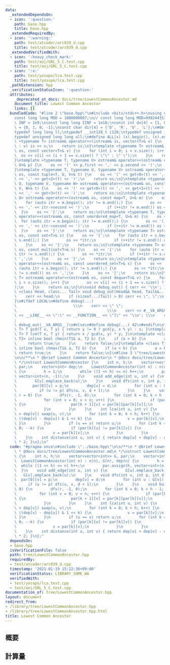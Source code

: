 ```yaml
---
data:
  _extendedDependsOn:
  - icon: ':question:'
    path: base.hpp
    title: base.hpp
  _extendedRequiredBy:
  - icon: ':warning:'
    path: test/atcoder/arc039_d.cpp
    title: test/atcoder/arc039_d.cpp
  _extendedVerifiedWith:
  - icon: ':heavy_check_mark:'
    path: test/aoj/GRL_5_C.test.cpp
    title: test/aoj/GRL_5_C.test.cpp
  - icon: ':x:'
    path: test/yosupo/lca.test.cpp
    title: test/yosupo/lca.test.cpp
  _pathExtension: hpp
  _verificationStatusIcon: ':question:'
  attributes:
    _deprecated_at_docs: docs/tree/LowestCommonAncestor.md
    document_title: Lowest Common Ancestor
    links: []
  bundledCode: "#line 2 \"base.hpp\"\n#include <bits/stdc++.h>\nusing namespace std;\n\
    const long long MOD = 1000000007;\n// const long long MOD=998244353;\nconst int\
    \ INF = 1e9;\nconst long long IINF = 1e18;\nconst int dx[4] = {1, 0, -1, 0}, dy[4]\
    \ = {0, 1, 0, -1};\nconst char dir[4] = {'D', 'R', 'U', 'L'};\n#define LOCAL\n\
    typedef long long ll;\ntypedef __int128_t i128;\ntypedef unsigned int uint;\n\
    typedef unsigned long long ull;\n#define ALL(x) (x).begin(), (x).end()\n\ntemplate\
    \ <typename T> istream& operator>>(istream& is, vector<T>& v) {\n    for (T& x\
    \ : v) is >> x;\n    return is;\n}\ntemplate <typename T> ostream& operator<<(ostream&\
    \ os, const vector<T>& v) {\n    for (int i = 0; i < v.size(); i++) {\n      \
    \  os << v[i] << (i + 1 == v.size() ? \"\" : \" \");\n    }\n    return os;\n\
    }\ntemplate <typename T, typename U> ostream& operator<<(ostream& os, const pair<T,\
    \ U>& p) {\n    os << '(' << p.first << ',' << p.second << ')';\n    return os;\n\
    }\ntemplate <typename T, typename U, typename V> ostream& operator<<(ostream&\
    \ os, const tuple<T, U, V>& t) {\n    os << '(' << get<0>(t) << ',' << get<1>(t)\
    \ << ',' << get<2>(t) << ')';\n    return os;\n}\ntemplate <typename T, typename\
    \ U, typename V, typename W> ostream& operator<<(ostream& os, const tuple<T, U,\
    \ V, W>& t) {\n    os << '(' << get<0>(t) << ',' << get<1>(t) << ',' << get<2>(t)\
    \ << ',' << get<3>(t) << ')';\n    return os;\n}\ntemplate <typename T, typename\
    \ U> ostream& operator<<(ostream& os, const map<T, U>& m) {\n    os << '{';\n\
    \    for (auto itr = m.begin(); itr != m.end();) {\n        os << '(' << itr->first\
    \ << ',' << itr->second << ')';\n        if (++itr != m.end()) os << ',';\n  \
    \  }\n    os << '}';\n    return os;\n}\ntemplate <typename T, typename U> ostream&\
    \ operator<<(ostream& os, const unordered_map<T, U>& m) {\n    os << '{';\n  \
    \  for (auto itr = m.begin(); itr != m.end();) {\n        os << '(' << itr->first\
    \ << ',' << itr->second << ')';\n        if (++itr != m.end()) os << ',';\n  \
    \  }\n    os << '}';\n    return os;\n}\ntemplate <typename T> ostream& operator<<(ostream&\
    \ os, const set<T>& s) {\n    os << '{';\n    for (auto itr = s.begin(); itr !=\
    \ s.end();) {\n        os << *itr;\n        if (++itr != s.end()) os << ',';\n\
    \    }\n    os << '}';\n    return os;\n}\ntemplate <typename T> ostream& operator<<(ostream&\
    \ os, const multiset<T>& s) {\n    os << '{';\n    for (auto itr = s.begin();\
    \ itr != s.end();) {\n        os << *itr;\n        if (++itr != s.end()) os <<\
    \ ',';\n    }\n    os << '}';\n    return os;\n}\ntemplate <typename T> ostream&\
    \ operator<<(ostream& os, const unordered_set<T>& s) {\n    os << '{';\n    for\
    \ (auto itr = s.begin(); itr != s.end();) {\n        os << *itr;\n        if (++itr\
    \ != s.end()) os << ',';\n    }\n    os << '}';\n    return os;\n}\ntemplate <typename\
    \ T> ostream& operator<<(ostream& os, const deque<T>& v) {\n    for (int i = 0;\
    \ i < v.size(); i++) {\n        os << v[i] << (i + 1 == v.size() ? \"\" : \" \"\
    );\n    }\n    return os;\n}\n\nvoid debug_out() { cerr << '\\n'; }\ntemplate\
    \ <class Head, class... Tail> void debug_out(Head&& head, Tail&&... tail) {\n\
    \    cerr << head;\n    if (sizeof...(Tail) > 0) cerr << \", \";\n    debug_out(move(tail)...);\n\
    }\n#ifdef LOCAL\n#define debug(...)                                          \
    \                         \\\n    cerr << \" \";                             \
    \                                        \\\n    cerr << #__VA_ARGS__ << \" :[\"\
    \ << __LINE__ << \":\" << __FUNCTION__ << \"]\" << '\\n'; \\\n    cerr << \" \"\
    ;                                                                     \\\n   \
    \ debug_out(__VA_ARGS__)\n#else\n#define debug(...) 42\n#endif\n\ntemplate <typename\
    \ T> T gcd(T x, T y) { return y != 0 ? gcd(y, x % y) : x; }\ntemplate <typename\
    \ T> T lcm(T x, T y) { return x / gcd(x, y) * y; }\n\ntemplate <class T1, class\
    \ T2> inline bool chmin(T1& a, T2 b) {\n    if (a > b) {\n        a = b;\n   \
    \     return true;\n    }\n    return false;\n}\ntemplate <class T1, class T2>\
    \ inline bool chmax(T1& a, T2 b) {\n    if (a < b) {\n        a = b;\n       \
    \ return true;\n    }\n    return false;\n}\n#line 3 \"tree/LowestCommonAncestor.hpp\"\
    \n\n/**\n * @brief Lowest Common Ancestor\n * @docs docs/tree/LowestCommonAncestor.md\n\
    \ */\nstruct LowestCommonAncestor {\n    int n, h;\n    vector<vector<int>> G,\
    \ par;\n    vector<int> dep;\n    LowestCommonAncestor(int n) : n(n), G(n), dep(n)\
    \ {\n        h = 1;\n        while ((1 << h) <= n) h++;\n        par.assign(h,\
    \ vector<int>(n, -1));\n    }\n    void add_edge(int u, int v) {\n        G[u].emplace_back(v);\n\
    \        G[v].emplace_back(u);\n    }\n    void dfs(int v, int p, int d) {\n \
    \       par[0][v] = p;\n        dep[v] = d;\n        for (int u : G[v]) {\n  \
    \          if (u != p) dfs(u, v, d + 1);\n        }\n    }\n    void build(int\
    \ r = 0) {\n        dfs(r, -1, 0);\n        for (int k = 0; k < h - 1; k++) {\n\
    \            for (int v = 0; v < n; v++) {\n                if (par[k][v] >= 0)\
    \ {\n                    par[k + 1][v] = par[k][par[k][v]];\n                }\n\
    \            }\n        }\n    }\n    int lca(int u, int v) {\n        if (dep[u]\
    \ > dep[v]) swap(u, v);\n        for (int k = 0; k < h; k++) {\n            if\
    \ ((dep[v] - dep[u]) & 1 << k) {\n                v = par[k][v];\n           \
    \ }\n        }\n        if (u == v) return u;\n        for (int k = h - 1; k >=\
    \ 0; --k) {\n            if (par[k][u] != par[k][v]) {\n                u = par[k][u];\n\
    \                v = par[k][v];\n            }\n        }\n        return par[0][u];\n\
    \    }\n    int distance(int u, int v) { return dep[u] + dep[v] - dep[lca(u, v)]\
    \ * 2; }\n};\n"
  code: "#pragma once\n#include \"../base.hpp\"\n\n/**\n * @brief Lowest Common Ancestor\n\
    \ * @docs docs/tree/LowestCommonAncestor.md\n */\nstruct LowestCommonAncestor\
    \ {\n    int n, h;\n    vector<vector<int>> G, par;\n    vector<int> dep;\n  \
    \  LowestCommonAncestor(int n) : n(n), G(n), dep(n) {\n        h = 1;\n      \
    \  while ((1 << h) <= n) h++;\n        par.assign(h, vector<int>(n, -1));\n  \
    \  }\n    void add_edge(int u, int v) {\n        G[u].emplace_back(v);\n     \
    \   G[v].emplace_back(u);\n    }\n    void dfs(int v, int p, int d) {\n      \
    \  par[0][v] = p;\n        dep[v] = d;\n        for (int u : G[v]) {\n       \
    \     if (u != p) dfs(u, v, d + 1);\n        }\n    }\n    void build(int r =\
    \ 0) {\n        dfs(r, -1, 0);\n        for (int k = 0; k < h - 1; k++) {\n  \
    \          for (int v = 0; v < n; v++) {\n                if (par[k][v] >= 0)\
    \ {\n                    par[k + 1][v] = par[k][par[k][v]];\n                }\n\
    \            }\n        }\n    }\n    int lca(int u, int v) {\n        if (dep[u]\
    \ > dep[v]) swap(u, v);\n        for (int k = 0; k < h; k++) {\n            if\
    \ ((dep[v] - dep[u]) & 1 << k) {\n                v = par[k][v];\n           \
    \ }\n        }\n        if (u == v) return u;\n        for (int k = h - 1; k >=\
    \ 0; --k) {\n            if (par[k][u] != par[k][v]) {\n                u = par[k][u];\n\
    \                v = par[k][v];\n            }\n        }\n        return par[0][u];\n\
    \    }\n    int distance(int u, int v) { return dep[u] + dep[v] - dep[lca(u, v)]\
    \ * 2; }\n};"
  dependsOn:
  - base.hpp
  isVerificationFile: false
  path: tree/LowestCommonAncestor.hpp
  requiredBy:
  - test/atcoder/arc039_d.cpp
  timestamp: '2021-01-19 15:22:36+09:00'
  verificationStatus: LIBRARY_SOME_WA
  verifiedWith:
  - test/yosupo/lca.test.cpp
  - test/aoj/GRL_5_C.test.cpp
documentation_of: tree/LowestCommonAncestor.hpp
layout: document
redirect_from:
- /library/tree/LowestCommonAncestor.hpp
- /library/tree/LowestCommonAncestor.hpp.html
title: Lowest Common Ancestor
---
```

## 概要

## 計算量